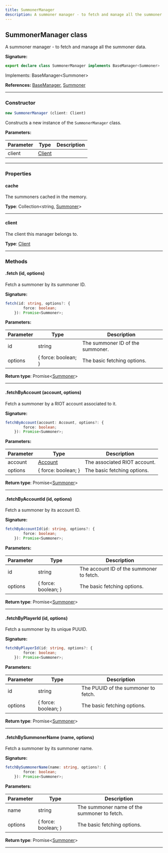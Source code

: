 ```yaml
---
title: SummonerManager
description: A summoner manager - to fetch and manage all the summoner data.
---
```


## SummonerManager class

A summoner manager - to fetch and manage all the summoner data.

**Signature:**

```ts
export declare class SummonerManager implements BaseManager<Summoner> 
```

Implements: BaseManager<Summoner\>

**References:** [BaseManager](/shieldbow/api/BaseManager.md), [Summoner](/shieldbow/api/Summoner.md)

---

### Constructor

```ts
new SummonerManager (client: Client)
```

Constructs a new instance of the `SummonerManager` class.

**Parameters:**

| Parameter | Type | Description |
| --------- | ---- | ----------- |
| client | [Client](/shieldbow/api/Client.md) |  |
---

### Properties

#### cache

The summoners cached in the memory.



**Type**: Collection\<string, [Summoner](/shieldbow/api/Summoner.md)\>

---

#### client

The client this manager belongs to.



**Type**: [Client](/shieldbow/api/Client.md)

---

### Methods

#### .fetch (id, options)

Fetch a summoner by its summoner ID.




**Signature:**

```ts
fetch(id: string, options?: {
        force: boolean;
    }): Promise<Summoner>;
```

**Parameters:**

| Parameter | Type | Description |
| --------- | ---- | ----------- |
| id | string | The summoner ID of the summoner. |
| options | {         force: boolean;     } | The basic fetching options. |

**Return type**: Promise\<[Summoner](/shieldbow/api/Summoner.md)\>

---

#### .fetchByAccount (account, options)

Fetch a summoner by a RIOT account associated to it.




**Signature:**

```ts
fetchByAccount(account: Account, options?: {
        force: boolean;
    }): Promise<Summoner>;
```

**Parameters:**

| Parameter | Type | Description |
| --------- | ---- | ----------- |
| account | [Account](/shieldbow/api/Account.md) | The associated RIOT account. |
| options | {         force: boolean;     } | The basic fetching options. |

**Return type**: Promise\<[Summoner](/shieldbow/api/Summoner.md)\>

---

#### .fetchByAccountId (id, options)

Fetch a summoner by its account ID.




**Signature:**

```ts
fetchByAccountId(id: string, options?: {
        force: boolean;
    }): Promise<Summoner>;
```

**Parameters:**

| Parameter | Type | Description |
| --------- | ---- | ----------- |
| id | string | The account ID of the summoner to fetch. |
| options | {         force: boolean;     } | The basic fetching options. |

**Return type**: Promise\<[Summoner](/shieldbow/api/Summoner.md)\>

---

#### .fetchByPlayerId (id, options)

Fetch a summoner by its unique PUUID.




**Signature:**

```ts
fetchByPlayerId(id: string, options?: {
        force: boolean;
    }): Promise<Summoner>;
```

**Parameters:**

| Parameter | Type | Description |
| --------- | ---- | ----------- |
| id | string | The PUUID of the summoner to fetch. |
| options | {         force: boolean;     } | The basic fetching options. |

**Return type**: Promise\<[Summoner](/shieldbow/api/Summoner.md)\>

---

#### .fetchBySummonerName (name, options)

Fetch a summoner by its summoner name.




**Signature:**

```ts
fetchBySummonerName(name: string, options?: {
        force: boolean;
    }): Promise<Summoner>;
```

**Parameters:**

| Parameter | Type | Description |
| --------- | ---- | ----------- |
| name | string | The summoner name of the summoner to fetch. |
| options | {         force: boolean;     } | The basic fetching options. |

**Return type**: Promise\<[Summoner](/shieldbow/api/Summoner.md)\>

---

